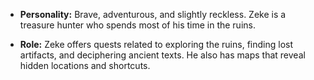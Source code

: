 - **Personality:** Brave, adventurous, and slightly reckless. Zeke is a treasure hunter who spends most of his time in the ruins.

- **Role:** Zeke offers quests related to exploring the ruins, finding lost artifacts, and deciphering ancient texts. He also has maps that reveal hidden locations and shortcuts.